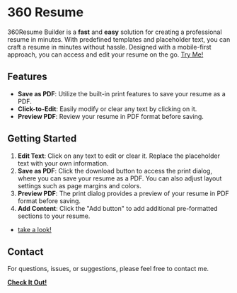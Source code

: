 # 360 Resume

360Resume Builder is a **fast** and **easy** solution for creating a professional resume in minutes. With predefined templates and placeholder text, you can craft a resume in minutes without hassle. Designed with a mobile-first approach, you can access and edit your resume on the go. [Try Me!](https://360.netlify.app/)

## Features

- **Save as PDF**: Utilize the built-in print features to save your resume as a PDF.
- **Click-to-Edit**: Easily modify or clear any text by clicking on it.
- **Preview PDF**: Review your resume in PDF format before saving.

## Getting Started

1. **Edit Text**: Click on any text to edit or clear it. Replace the placeholder text with your own information.
2. **Save as PDF**: Click the download button to access the print dialog, where you can save your resume as a PDF. You can also adjust layout settings such as page margins and colors.
3. **Preview PDF**: The print dialog provides a preview of your resume in PDF format before saving.
4. **Add Content**: Click the "Add button" to add additional pre-formatted sections to your resume.
* [take a look!](https://360.netlify.app/)


## Contact

For questions, issues, or suggestions, please feel free to contact me.

[**Check It Out!**](https://360.netlify.app/)
